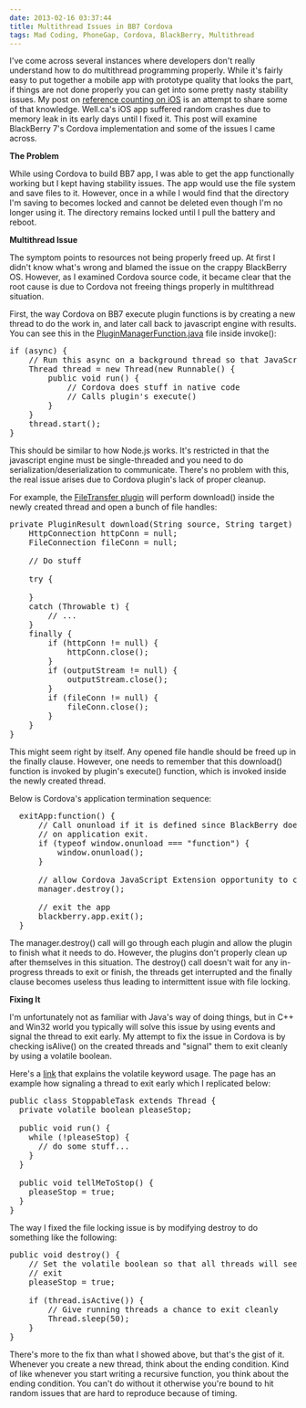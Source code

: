 ```yaml
---
date: 2013-02-16 03:37:44
title: Multithread Issues in BB7 Cordova
tags: Mad Coding, PhoneGap, Cordova, BlackBerry, Multithread
---
```

I've come across several instances where developers don't really understand how
to do multithread programming properly. While it's fairly easy to put together a
mobile app with prototype quality that looks the part, if things are not done
properly you can get into some pretty nasty stability issues. My post on
[reference counting on iOS][1] is an attempt to share some of that knowledge.
Well.ca's iOS app suffered random crashes due to memory leak in its early days
until I fixed it. This post will examine BlackBerry 7's Cordova implementation
and some of the issues I came across.

**The Problem**

While using Cordova to build BB7 app, I was able to get the app functionally
working but I kept having stability issues. The app would use the file system
and save files to it. However, once in a while I would find that the directory
I'm saving to becomes locked and cannot be deleted even though I'm no longer
using it. The directory remains locked until I pull the battery and reboot.

**Multithread Issue**

The symptom points to resources not being properly freed up. At first I didn't
know what's wrong and blamed the issue on the crappy BlackBerry OS. However, as
I examined Cordova source code, it became clear that the root cause is due to
Cordova not freeing things properly in multithread situation.

First, the way Cordova on BB7 execute plugin functions is by creating a new
thread to do the work in, and later call back to javascript engine with
results. You can see this in the [PluginManagerFunction.java][2] file inside
invoke():

<pre class="brush:c">
if (async) {
    // Run this async on a background thread so that JavaScript can continue on
    Thread thread = new Thread(new Runnable() {
        public void run() {
            // Cordova does stuff in native code
            // Calls plugin's execute()
        }
    }
    thread.start();
}
</pre>

This should be similar to how Node.js works. It's restricted in that the
javascript engine must be single-threaded and you need to do
serialization/deserialization to communicate. There's no problem with this, the
real issue arises due to Cordova plugin's lack of proper cleanup.

For example, the [FileTransfer plugin][3] will perform download() inside the
newly created thread and open a bunch of file handles:

<pre class="brush:c">
private PluginResult download(String source, String target) {
    HttpConnection httpConn = null;
    FileConnection fileConn = null;

    // Do stuff

    try {

    }
    catch (Throwable t) {
        // ...
    }
    finally {
        if (httpConn != null) {
            httpConn.close();
        }
        if (outputStream != null) {
            outputStream.close();
        }
        if (fileConn != null) {
            fileConn.close();
        }
    }
}
</pre>

This might seem right by itself. Any opened file handle should be freed up in the
finally clause. However, one needs to remember that this download() function is
invoked by plugin's execute() function, which is invoked inside the newly
created thread.

Below is Cordova's application termination sequence:

<pre class="brush:c">
  exitApp:function() {
      // Call onunload if it is defined since BlackBerry does not invoke
      // on application exit.
      if (typeof window.onunload === "function") {
          window.onunload();
      }

      // allow Cordova JavaScript Extension opportunity to cleanup
      manager.destroy();

      // exit the app
      blackberry.app.exit();
  }
</pre>

The manager.destroy() call will go through each plugin and allow the plugin to
finish what it needs to do. However, the plugins don't properly clean up after
themselves in this situation. The destroy() call doesn't wait for any
in-progress threads to exit or finish, the threads get interrupted and the
finally clause becomes useless thus leading to intermittent issue with file
locking.

**Fixing It**

I'm unfortunately not as familiar with Java's way of doing things, but in C++
and Win32 world you typically will solve this issue by using events and signal
the thread to exit early. My attempt to fix the issue in Cordova is by checking
isAlive() on the created threads and "signal" them to exit cleanly by using a
volatile boolean.

Here's a [link][5] that explains the volatile keyword usage. The page has an
example how signaling a thread to exit early which I replicated below:

<pre class="brush:c">
public class StoppableTask extends Thread {
  private volatile boolean pleaseStop;

  public void run() {
    while (!pleaseStop) {
      // do some stuff...
    }
  }

  public void tellMeToStop() {
    pleaseStop = true;
  }
}
</pre>

The way I fixed the file locking issue is by modifying destroy to do something
like the following:

<pre class="brush:c">
public void destroy() {
    // Set the volatile boolean so that all threads will see this signaling to
    // exit
    pleaseStop = true;
    
    if (thread.isActive()) {
        // Give running threads a chance to exit cleanly
        Thread.sleep(50);
    }
}
</pre>

There's more to the fix than what I showed above, but that's the gist of it.
Whenever you create a new thread, think about the ending condition. Kind of like
whenever you start writing a recursive function, you think about the ending
condition. You can't do without it otherwise you're bound to hit random issues
that are hard to reproduce because of timing.

  [1]: /2012/07/30/automatic-reference-counting-on-ios/
  [2]: https://github.com/apache/cordova-blackberry/blob/master/framework/ext/src/org/apache/cordova/api/PluginManagerFunction.java
  [3]: https://github.com/apache/cordova-blackberry/blob/master/framework/ext/src/org/apache/cordova/http/FileTransfer.java
  [4]: https://github.com/apache/cordova-blackberry/blob/master/javascript/cordova.blackberry.js
  [5]: http://www.javamex.com/tutorials/synchronization_volatile_typical_use.shtml
